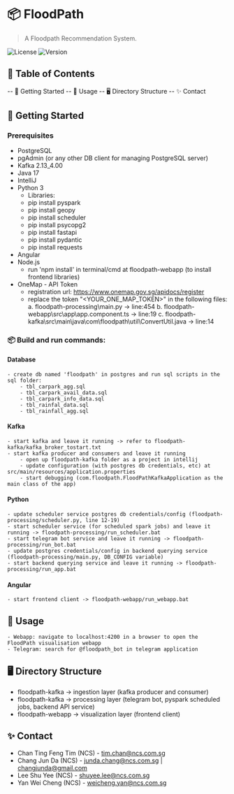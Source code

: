 # 📦 FloodPath

> A Floodpath Recommendation System.

![License](https://img.shields.io/badge/license-MIT-blue.svg)
![Version](https://img.shields.io/badge/version-1.0.0-green.svg)

## 📝 Table of Contents

-- 🚀 Getting Started
-- 🔨 Usage
-- 🖥 Directory Structure
-- ✨ Contact

## 🚀 Getting Started
### Prerequisites
- PostgreSQL
- pgAdmin (or any other DB client for managing PostgreSQL server)
- Kafka 2.13_4.00
- Java 17
- IntelliJ
- Python 3
    - Libraries: 
    - pip install pyspark
    - pip install geopy
    - pip install scheduler
    - pip install psycopg2
    - pip install fastapi
    - pip install pydantic
    - pip install requests
- Angular
- Node.js
    - run 'npm install' in terminal/cmd at floodpath-webapp (to install frontend libraries)
- OneMap - API Token 
	- registration url: https://www.onemap.gov.sg/apidocs/register
	- replace the token "<YOUR_ONE_MAP_TOKEN>" in the following files:
		a. floodpath-processing\main.py -> line:454 
		b. floodpath-webapp\src\app\app.component.ts -> line:19
		c. floodpath-kafka\src\main\java\com\floodpath\util\ConvertUtil.java -> line:14	

### 📦 Build and run commands:
#### Database
	- create db named 'floodpath' in postgres and run sql scripts in the sql folder:
		- tbl_carpark_agg.sql
		- tbl_carpark_avail_data.sql
		- tbl_carpark_info_data.sql
		- tbl_rainfal_data.sql
		- tbl_rainfall_agg.sql
	
#### Kafka
	- start kafka and leave it running -> refer to floodpath-kafka/kafka_broker_tostart.txt
	- start kafka producer and consumers and leave it running
		- open up floodpath-kafka folder as a project in intellij
		- update configuration (with postgres db credentials, etc) at src/main/resources/application.properties
		- start debugging (com.floodpath.FloodPathKafkaApplication as the main class of the app)
	
#### Python 
	- update scheduler service postgres db credentials/config (floodpath-processing/scheduler.py, line 12-19)
	- start scheduler service (for scheduled spark jobs) and leave it running -> floodpath-processing/run_scheduler.bat
	- start telegram bot service and leave it running -> floodpath-processing/run_bot.bat
	- update postgres credentials/config in backend querying service (floodpath-processing/main.py, DB_CONFIG variable)
	- start backend querying service and leave it running -> floodpath-processing/run_app.bat

#### Angular
	- start frontend client -> floodpath-webapp/run_webapp.bat

## 🔨 Usage
	- Webapp: navigate to localhost:4200 in a browser to open the FloodPath visualisation webapp
	- Telegram: search for @floodpath_bot in telegram application

## 🖥 Directory Structure
- floodpath-kafka -> ingestion layer (kafka producer and consumer)
- floodpath-kafka -> processing layer (telegram bot, pyspark scheduled jobs, backend API service)
- floodpath-webapp -> visualization layer (frontend client)

## ✨ Contact
- Chan Ting Feng Tim (NCS) - tim.chan@ncs.com.sg
- Chang Jun Da (NCS) - junda.chang@ncs.com.sg | changjunda@gmail.com
- Lee Shu Yee (NCS) - shuyee.lee@ncs.com.sg
- Yan Wei Cheng (NCS) - weicheng.yan@ncs.com.sg
